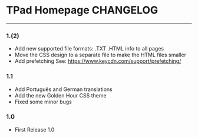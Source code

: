 # TPad Homepage CHANGELOG
- - -

### 1.(2)

- Add new supported file formats: .TXT .HTML info to all pages
- Move the CSS design to a separate file to make the HTML files smaller
- Add prefetching See: https://www.keycdn.com/support/prefetching/

### 1.1

- Add Português and German translations
- Add the new Golden Hour CSS theme
- Fixed some minor bugs

### 1.0

- First Release 1.0
